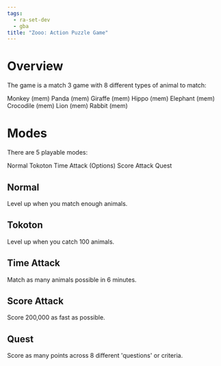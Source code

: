 ```yaml
---
tags:
  - ra-set-dev
  - gba
title: "Zooo: Action Puzzle Game"
---
```

# Overview
The game is a match 3 game with 8 different types of animal to match:

Monkey (mem)
Panda (mem)
Giraffe (mem)
Hippo (mem)
Elephant (mem)
Crocodile (mem)
Lion (mem)
Rabbit (mem)
# Modes
There are 5 playable modes:

Normal
Tokoton
Time Attack
(Options)
Score Attack
Quest
## Normal
Level up when you match enough animals.
## Tokoton
Level up when you catch 100 animals.
## Time Attack
Match as many animals possible in 6 minutes.
## Score Attack
Score 200,000 as fast as possible.
## Quest
Score as many points across 8 different 'questions' or criteria.
